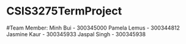 # CSIS3275TermProject

#Team Member:
Minh Bui - 300345000
Pamela Lemus - 300344812
Jasmine Kaur - 300345933
Jaspal Singh - 300345938